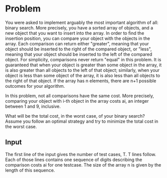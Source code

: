 # Problem

You were asked to implement arguably the most important algorithm of all: binary search. More precisely, you have a sorted array of objects, and a new object that you want to insert into the array. In order to find the insertion position, you can compare your object with the objects in the array. Each comparison can return either "greater", meaning that your object should be inserted to the right of the compared object, or "less", meaning that your object should be inserted to the left of the compared object. For simplicity, comparisons never return "equal" in this problem. It is guaranteed that when your object is greater than some object in the array, it is also greater than all objects to the left of that object; similarly, when your object is less than some object of the array, it is also less than all objects to the right of that object. If the array has n elements, there are n+1 possible outcomes for your algorithm.

In this problem, not all comparisons have the same cost. More precisely, comparing your object with i-th object in the array costs ai, an integer between 1 and 9, inclusive.

What will be the total cost, in the worst case, of your binary search? Assume you follow an optimal strategy and try to minimize the total cost in the worst case.

## Input

The first line of the input gives the number of test cases, T. T lines follow. Each of those lines contains one sequence of digits describing the comparison costs ai for one testcase. The size of the array n is given by the length of this sequence.
